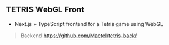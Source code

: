 ## TETRIS WebGL Front
- Next.js + TypeScript frontend for a Tetris game using WebGL
> Backend
> https://github.com/Maetel/tetris-back/
